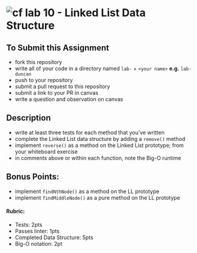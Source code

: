 ![cf](http://i.imgur.com/7v5ASc8.png) lab 10 - Linked List Data Structure
====

## To Submit this Assignment
  * fork this repository
  * write all of your code in a directory named `lab-` + `<your name>` **e.g.** `lab-duncan`
  * push to your repository
  * submit a pull request to this repository
  * submit a link to your PR in canvas
  * write a question and observation on canvas

## Description
  * write at least three tests for each method that you've written
  * complete the Linked List data structure by adding a `remove()` method
  * implement `reverse()` as a method on the Linked List prototype; from your whiteboard exercise
  * in comments above or within each function, note the Big-O runtime

## Bonus Points:
  * implement `findNthNode()` as a method on the LL prototype
  * implement `findMiddleNode()` as a pure method on the LL prototype

#### Rubric:
* Tests: 2pts
* Passes linter: 1pts
* Completed Data Structure: 5pts
* Big-O notation: 2pt

